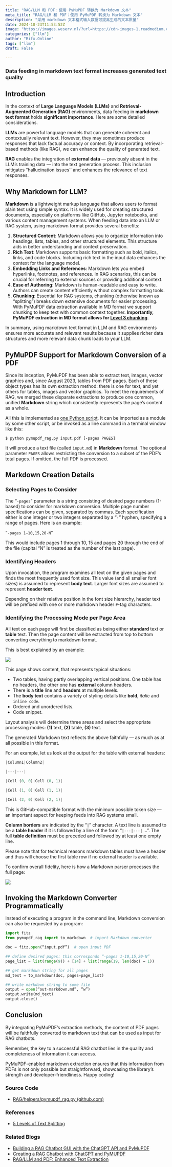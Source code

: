 ```yaml
---
title: "RAG/LLM 和 PDF：使用 PyMuPDF 转换为 Markdown 文本"
meta_title: "RAG/LLM 和 PDF：使用 PyMuPDF 转换为 Markdown 文本"
description: "采用 markdown 文本格式输入数据可提高生成的文本质量"
date: 2024-10-23T11:53:52Z
image: "https://images.weserv.nl/?url=https://cdn-images-1.readmedium.com/v2/resize:fit:800/1*swPjVuudAhsoRiiw3Ee32w.png"
categories: ["llm"]
author: "Rifx.Online"
tags: ["llm"]
draft: False

---
```






### Data feeding in markdown text format increases generated text quality




## Introduction

In the context of **Large Language Models (LLMs)** and **Retrieval-Augmented Generation (RAG)** environments, data feeding in **markdown text format** holds **significant importance**. Here are some detailed considerations.

**LLMs** are powerful language models that can generate coherent and contextually relevant text. However, they may sometimes produce responses that lack factual accuracy or context. By incorporating retrieval-based methods (like RAG), we can enhance the quality of generated text.

**RAG** enables the integration of **external data** — previously absent in the LLM’s training data — into the text generation process. This inclusion mitigates “hallucination issues’’ and enhances the relevance of text responses.


## Why Markdown for LLM?

**Markdown** is a lightweight markup language that allows users to format plain text using simple syntax. It is widely used for creating structured documents, especially on platforms like GitHub, Jupyter notebooks, and various content management systems. When feeding data into an LLM or RAG system, using markdown format provides several benefits:

1. **Structured Content**: Markdown allows you to organize information into headings, lists, tables, and other structured elements. This structure aids in better understanding and context preservation.
2. **Rich Text**: Markdown supports basic formatting such as bold, italics, links, and code blocks. Including rich text in the input data enhances the context for the language model.
3. **Embedding Links and References**: Markdown lets you embed hyperlinks, footnotes, and references. In RAG scenarios, this can be crucial for referring to external sources or providing additional context.
4. **Ease of Authoring**: Markdown is human-readable and easy to write. Authors can create content efficiently without complex formatting tools.
5. **Chunking**: Essential for RAG systems, chunking (otherwise known as “splitting”) breaks down extensive documents for easier processing. With PyMuPDF data extraction available in MD format we support chunking to keep text with common context together. **Importantly, PyMuPDF extraction in MD format allows for [Level 3 chunking](https://readmedium.com/five-levels-of-chunking-strategies-in-rag-notes-from-gregs-video-7b735895694d#b123)**.

In summary, using markdown text format in LLM and RAG environments ensures more accurate and relevant results because it supplies richer data structures and more relevant data chunk loads to your LLM.


## PyMuPDF Support for Markdown Conversion of a PDF

Since its inception, PyMuPDF has been able to extract text, images, vector graphics and, since August 2023, tables from PDF pages. Each of these object types has its own extraction method: there is one for text, and yet others for tables, images and vector graphics. To meet the requirements of RAG, we merged these disparate extractions to produce one common, unified **Markdown** string which consistently represents the page’s content as a whole.

All this is implemented as [one Python script](https://github.com/pymupdf/RAG/blob/main/helpers/pymupdf_rag.py). It can be imported as a module by some other script, or be invoked as a line command in a terminal window like this:

`$ python pymupdf_rag.py input.pdf [-pages PAGES]`

It will produce a text file (called `input.md`) in **Markdown** format. The optional parameter `PAGES` allows restricting the conversion to a subset of the PDF’s total pages. If omitted, the full PDF is processed.


## Markdown Creation Details


### Selecting Pages to Consider

The “`-pages`” parameter is a string consisting of desired page numbers (1-based) to consider for markdown conversion. Multiple page number specifications can be given, separated by commas. Each specification either is one integer or two integers separated by a “`-`” hyphen, specifying a range of pages. Here is an example:

“`-pages 1–10,15,20-N`”

This would include pages 1 through 10, 15 and pages 20 through the end of the file (capital “N” is treated as the number of the last page).


### Identifying Headers

Upon invocation, the program examines all text on the given pages and finds the most frequently used font size. This value (and all smaller font sizes) is assumed to represent **body text**. Larger font sizes are assumed to represent **header text**.

Depending on their relative position in the font size hierarchy, header text will be prefixed with one or more markdown header `#`-tag characters.


### Identifying the Processing Mode per Page Area

All text on each page will first be classified as being either **standard** text or **table** text. Then the page content will be extracted from top to bottom converting everything to markdown format.

This is best explained by an example:

![](https://images.weserv.nl/?url=https://cdn-images-1.readmedium.com/v2/resize:fit:800/0*u5fv2aAIvDaaAd6H.png)

This page shows content, that represents typical situations:

* Two tables, having partly overlapping vertical positions. One table has no headers, the other one has **external** column headers.
* There is a **title** line and **headers** at multiple levels.
* The **body text** contains a variety of styling details like **bold**, *italic* and `inline code`.
* Ordered and unordered lists.
* Code snippet.

Layout analysis will determine three areas and select the appropriate processing modes: **(1)** text, **(2)** table, **(3)** text.

The generated Markdown text reflects the above faithfully — as much as at all possible in this format.

For an example, let us look at the output for the table with external headers:


```python
|Column1|Column2|

|---|---|

|Cell (0, 0)|Cell (0, 1)|

|Cell (1, 0)|Cell (1, 1)|

|Cell (2, 0)|Cell (2, 1)|
```
This is GitHub-compatible format with the minimum possible token size — an important aspect for keeping feeds into RAG systems small.

**Column borders** are indicated by the “`|`” character. A text line is assumed to be a **table header** if it is followed by a line of the form “`|---|---| …`”. The full **table definition** must be preceded and followed by at least one empty line.

Please note that for technical reasons markdown tables must have a header and thus will choose the first table row if no external header is available.

To confirm overall fidelity, here is how a Markdown parser processes the full page:

![](https://images.weserv.nl/?url=https://cdn-images-1.readmedium.com/v2/resize:fit:800/0*Ge83uj7FiM4T6XFn)


## Invoking the Markdown Converter Programmatically

Instead of executing a program in the command line, Markdown conversion can also be requested by a program:


```python
import fitz
from pymupdf_rag import to_markdown  # import Markdown converter

doc = fitz.open(“input.pdf”)  # open input PDF

## define desired pages: this corresponds “-pages 1-10,15,20-N”
page_list = list(range(9)) + [14] + list(range(19, len(doc) – 1))

## get markdown string for all pages
md_text = to_markdown(doc, pages=page_list)

## write markdown string to some file
output = open(“out-markdown.md”, “w”)
output.write(md_text)
output.close()
```

## Conclusion

By integrating PyMuPDF’s extraction methods, the content of PDF pages will be faithfully converted to markdown text that can be used as input for RAG chatbots.

Remember, the key to a successful RAG chatbot lies in the quality and completeness of information it can access.

PyMuPDF-enabled markdown extraction ensures that this information from PDFs is not only possible but straightforward, showcasing the library’s strength and developer-friendliness. Happy coding!


### Source Code

* [RAG/helpers/pymupdf\_rag.py (github.com)](https://github.com/pymupdf/RAG/blob/main/helpers/pymupdf_rag.py)


### References

* [5 Levels of Text Splitting](https://github.com/FullStackRetrieval-com/RetrievalTutorials/blob/main/tutorials/LevelsOfTextSplitting/5_Levels_Of_Text_Splitting.ipynb)


### Related Blogs

* [Building a RAG Chatbot GUI with the ChatGPT API and PyMuPDF](https://readmedium.com/building-a-rag-chatbot-gui-with-the-chatgpt-api-and-pymupdf-9ea8c7fc4ab5)
* [Creating a RAG Chatbot with ChatGPT and PyMUPDF](https://readmedium.com/creating-a-rag-chatbot-with-chatgpt-and-pymupdf-f6c30907ae27)
* [RAG/LLM and PDF: Enhanced Text Extraction](https://readmedium.com/rag-llm-and-pdf-enhanced-text-extraction-5c5194c3885c)

